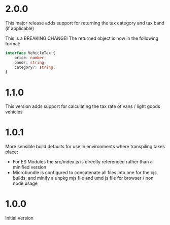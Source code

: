 # 2.0.0

This major release adds support for returning the tax category and tax band (if applicable)

This is a BREAKING CHANGE! The returned object is now in the following format:

```ts
interface VehicleTax {
    price: number;
    band?: string;
    category?: string;
}
```

# 1.1.0

This version adds support for calculating the tax rate of vans / light goods vehicles

# 1.0.1

More sensible build defaults for use in environments where transpiling takes place:

- For ES Modules the src/index.js is directly referenced rather than a minified version
- Microbundle is configured to concatenate all files into one for the cjs builds, and minify a unpkg mjs file and umd js file for browser / non node usage

# 1.0.0

Initial Version
